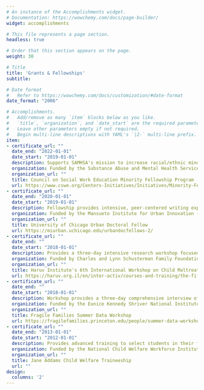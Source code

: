 ```yaml
---
# An instance of the Accomplishments widget.
# Documentation: https://wowchemy.com/docs/page-builder/
widget: accomplishments

# This file represents a page section.
headless: true

# Order that this section appears on the page.
weight: 30

# Title
title: 'Grants & Fellowships'
subtitle:

# Date format
#   Refer to https://wowchemy.com/docs/customization/#date-format
date_format: "2006"

# Accomplishments.
#   Add/remove as many `item` blocks below as you like.
#   `title`, `organization`, and `date_start` are the required parameters.
#   Leave other parameters empty if not required.
#   Begin multi-line descriptions with YAML's `|2-` multi-line prefix.
item:
- certificate_url: ""
  date_end: "2022-01-01"
  date_start: "2019-01-01"
  description: Supports SAMHSA's mission to increase racial/ethnic minority individuals who are trained to work with underrepresented and underserved persons with or at risk for mental health and/or substance abuse disorders.
  organization: Funded by the Substance Abuse and Mental Health Services Administration ($75,000)
  organization_url: ""
  title: Council on Social Work Education Minority Fellowship Program
  url: https://www.cswe.org/Centers-Initiatives/Initiatives/Minority-Fellowship-Program/MFP-Doctoral-Students/Meet-the-Fellows
- certificate_url: ""
  date_end: "2020-01-01"
  date_start: "2019-01-01"
  description: Fellowship provides intensive, peer-centered writing experience and conference travel for doctoral students whose research focuses on urban issues.
  organization: Funded by the Mansueto Institute for Urban Innovation ($1,000 for conference travel)
  organization_url: ""
  title: University of Chicago Urban Doctoral Fellow
  url: https://miurban.uchicago.edu/urbandocfellows-2/
- certificate_url: ""
  date_end: ""
  date_start: "2018-01-01"
  description: Provides a three-day intensive research workshop focused on addressing child maltreatment  through research, community collaboration, and policy action. Workshop held at the Hebrew University at Mt. Scopus, Jerusalem, Israel, December 11-13.
  organization: Funded by Charles and Lynn Schusterman Family Foundation (Travel grant and accommodation)
  organization_url: ""
  title: Haruv Institute's 6th International Workshop on Child Maltreatment
  url: https://haruv.org.il/en/inter-activ/courses-and-training/the-fifth-international-workshop-for-doctoral-students-the-haruv-institute/
- certificate_url: ""
  date_end: ""
  date_start: "2018-01-01"
  description: Workshop provides a three-day comprehensive interview of data from the Fragile Families and Child Wellbeing Study. Workshop held at Columbia University, New York, NY, July 11-13.
  organization: Funded by the Eunice Kennedy Shriver National Institute of Child Health & Human Development (Travel grant and accommodation)
  organization_url: ""
  title: Fragile Families Summer Data Workshop
  url: https://fragilefamilies.princeton.edu/people/summer-data-workshop/2018-workshop
- certificate_url: ""
  date_end: "2013-01-01"
  date_start: "2012-01-01"
  description: Provides advanced training to select students in their final year of the Master of Social Work program, who are committed to a career in child welfare. Collaboration between the University of Illinois at Chicago and the Illinois Department of Children and Family Services (P.I. [Alan J. Dettlaff](https://www.uh.edu/socialwork/about/faculty-directory/a-dettlaff/))
  organization: Funded by the National Child Welfare Workforce Institute ($9,000 and Illinois DCFS Training) 
  organization_url: ""
  title: Jane Addams Child Welfare Traineeship
  url: ""
design:
  columns: '2' 
---
```

